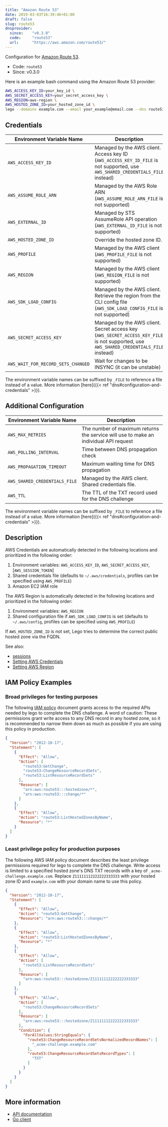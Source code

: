 ```yaml
---
title: "Amazon Route 53"
date: 2019-03-03T16:39:46+01:00
draft: false
slug: route53
dnsprovider:
  since:    "v0.3.0"
  code:     "route53"
  url:      "https://aws.amazon.com/route53/"
---
```


<!-- THIS DOCUMENTATION IS AUTO-GENERATED. PLEASE DO NOT EDIT. -->
<!-- providers/dns/route53/route53.toml -->
<!-- THIS DOCUMENTATION IS AUTO-GENERATED. PLEASE DO NOT EDIT. -->


Configuration for [Amazon Route 53](https://aws.amazon.com/route53/).


<!--more-->

- Code: `route53`
- Since: v0.3.0


Here is an example bash command using the Amazon Route 53 provider:

```bash
AWS_ACCESS_KEY_ID=your_key_id \
AWS_SECRET_ACCESS_KEY=your_secret_access_key \
AWS_REGION=aws-region \
AWS_HOSTED_ZONE_ID=your_hosted_zone_id \
lego --domains example.com --email your_example@email.com --dns route53 --accept-tos=true run
```




## Credentials

| Environment Variable Name | Description |
|-----------------------|-------------|
| `AWS_ACCESS_KEY_ID` | Managed by the AWS client. Access key ID (`AWS_ACCESS_KEY_ID_FILE` is not supported, use `AWS_SHARED_CREDENTIALS_FILE` instead) |
| `AWS_ASSUME_ROLE_ARN` | Managed by the AWS Role ARN (`AWS_ASSUME_ROLE_ARN_FILE` is not supported) |
| `AWS_EXTERNAL_ID` | Managed by STS AssumeRole API operation (`AWS_EXTERNAL_ID_FILE` is not supported) |
| `AWS_HOSTED_ZONE_ID` | Override the hosted zone ID. |
| `AWS_PROFILE` | Managed by the AWS client (`AWS_PROFILE_FILE` is not supported) |
| `AWS_REGION` | Managed by the AWS client (`AWS_REGION_FILE` is not supported) |
| `AWS_SDK_LOAD_CONFIG` | Managed by the AWS client. Retrieve the region from the CLI config file (`AWS_SDK_LOAD_CONFIG_FILE` is not supported) |
| `AWS_SECRET_ACCESS_KEY` | Managed by the AWS client. Secret access key (`AWS_SECRET_ACCESS_KEY_FILE` is not supported, use `AWS_SHARED_CREDENTIALS_FILE` instead) |
| `AWS_WAIT_FOR_RECORD_SETS_CHANGED` | Wait for changes to be INSYNC (it can be unstable) |

The environment variable names can be suffixed by `_FILE` to reference a file instead of a value.
More information [here]({{< ref "dns#configuration-and-credentials" >}}).


## Additional Configuration

| Environment Variable Name | Description |
|--------------------------------|-------------|
| `AWS_MAX_RETRIES` | The number of maximum returns the service will use to make an individual API request |
| `AWS_POLLING_INTERVAL` | Time between DNS propagation check |
| `AWS_PROPAGATION_TIMEOUT` | Maximum waiting time for DNS propagation |
| `AWS_SHARED_CREDENTIALS_FILE` | Managed by the AWS client. Shared credentials file. |
| `AWS_TTL` | The TTL of the TXT record used for the DNS challenge |

The environment variable names can be suffixed by `_FILE` to reference a file instead of a value.
More information [here]({{< ref "dns#configuration-and-credentials" >}}).

## Description

AWS Credentials are automatically detected in the following locations and prioritized in the following order:

1. Environment variables: `AWS_ACCESS_KEY_ID`, `AWS_SECRET_ACCESS_KEY`, [`AWS_SESSION_TOKEN`]
2. Shared credentials file (defaults to `~/.aws/credentials`, profiles can be specified using `AWS_PROFILE`)
3. Amazon EC2 IAM role

The AWS Region is automatically detected in the following locations and prioritized in the following order:

1. Environment variables: `AWS_REGION`
2. Shared configuration file if `AWS_SDK_LOAD_CONFIG` is set (defaults to `~/.aws/config`, profiles can be specified using `AWS_PROFILE`)

If `AWS_HOSTED_ZONE_ID` is not set, Lego tries to determine the correct public hosted zone via the FQDN.

See also:

- [sessions](https://docs.aws.amazon.com/sdk-for-go/v1/developer-guide/sessions.html)
- [Setting AWS Credentials](https://docs.aws.amazon.com/sdk-for-go/v1/developer-guide/configuring-sdk.html#specifying-credentials)
- [Setting AWS Region](https://docs.aws.amazon.com/sdk-for-go/v1/developer-guide/configuring-sdk.html#specifying-the-region)

## IAM Policy Examples

### Broad privileges for testing purposes

The following [IAM policy](https://docs.aws.amazon.com/IAM/latest/UserGuide/access_policies.html) document grants access to the required APIs needed by lego to complete the DNS challenge.
A word of caution:
These permissions grant write access to any DNS record in any hosted zone,
so it is recommended to narrow them down as much as possible if you are using this policy in production.

```json
{
  "Version": "2012-10-17",
  "Statement": [
    {
      "Effect": "Allow",
      "Action": [
        "route53:GetChange",
        "route53:ChangeResourceRecordSets",
        "route53:ListResourceRecordSets"
      ],
      "Resource": [
        "arn:aws:route53:::hostedzone/*",
        "arn:aws:route53:::change/*"
      ]
    },
    {
      "Effect": "Allow",
      "Action": "route53:ListHostedZonesByName",
      "Resource": "*"
    }
  ]
}
```

### Least privilege policy for production purposes

The following AWS IAM policy document describes the least privilege permissions required for lego to complete the DNS challenge.
Write access is limited to a specified hosted zone's DNS TXT records with a key of `_acme-challenge.example.com`.
Replace `Z11111112222222333333` with your hosted zone ID and `example.com` with your domain name to use this policy.

```json
{
  "Version": "2012-10-17",
  "Statement": [
    {
      "Effect": "Allow",
      "Action": "route53:GetChange",
      "Resource": "arn:aws:route53:::change/*"
    },
    {
      "Effect": "Allow",
      "Action": "route53:ListHostedZonesByName",
      "Resource": "*"
    },
    {
      "Effect": "Allow",
      "Action": [
        "route53:ListResourceRecordSets"
      ],
      "Resource": [
        "arn:aws:route53:::hostedzone/Z11111112222222333333"
      ]
    },
    {
      "Effect": "Allow",
      "Action": [
        "route53:ChangeResourceRecordSets"
      ],
      "Resource": [
        "arn:aws:route53:::hostedzone/Z11111112222222333333"
      ],
      "Condition": {
        "ForAllValues:StringEquals": {
          "route53:ChangeResourceRecordSetsNormalizedRecordNames": [
            "_acme-challenge.example.com"
          ],
          "route53:ChangeResourceRecordSetsRecordTypes": [
            "TXT"
          ]
        }
      }
    }
  ]
}
```



## More information

- [API documentation](https://docs.aws.amazon.com/Route53/latest/APIReference/API_Operations_Amazon_Route_53.html)
- [Go client](https://github.com/aws/aws-sdk-go-v2)

<!-- THIS DOCUMENTATION IS AUTO-GENERATED. PLEASE DO NOT EDIT. -->
<!-- providers/dns/route53/route53.toml -->
<!-- THIS DOCUMENTATION IS AUTO-GENERATED. PLEASE DO NOT EDIT. -->
